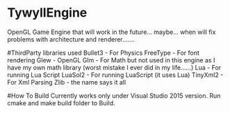 # TywyllEngine
OpenGL Game Engine  that will work in the future... maybe... when will fix problems with architecture and renderer.......


#ThirdParty libraries used
Bullet3 - For Physics
FreeType - For font rendering
Glew - OpenGL
Glm - For Math but not used in this engine as I have my own math library (worst mistake I ever did in my life......)
Lua - For running Lua Script
LuaSol2 - For running LuaScript (it uses Lua)
TinyXml2 - For Xml Parsing
Zlib - the name says it all

#How To Build
Currently works only under Visual Studio 2015 version.
Run cmake and make build folder to Build.



